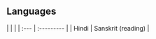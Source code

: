 ## Languages
<div id="langTable">
|   |   |
| :--- | :--------- |
| Hindi | Sanskrit (reading) |
</div>
